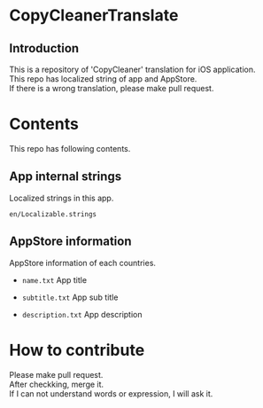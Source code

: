 # CopyCleanerTranslate

## Introduction
This is a repository of 'CopyCleaner' translation for iOS application.  
This repo has localized string of app and AppStore.  
If there is a wrong translation, please make pull request.  

# Contents

This repo has following contents.

## App internal strings

Localized strings in this app.

```
en/Localizable.strings
```

## AppStore information

AppStore information of each countries.

- `name.txt` App title

- `subtitle.txt` App sub title

- `description.txt` App description


# How to contribute

Please make pull request.  
After checkking, merge it.  
If I can not understand words or expression, I will ask it.  

